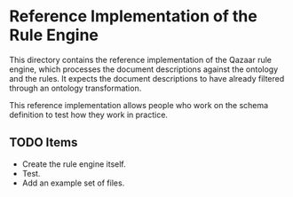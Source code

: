 # Reference Implementation of the Rule Engine

This directory contains the reference implementation of the Qazaar rule engine, which processes the document descriptions against the ontology and the rules.  It expects the document descriptions to have already filtered through an ontology transformation.

This reference implementation allows people who work on the schema definition to test how they work in practice.


## TODO Items

* Create the rule engine itself.
* Test.
* Add an example set of files.
